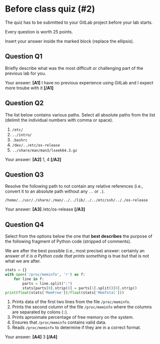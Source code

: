 # Before class quiz (#2)

The quiz has to be submitted to your GitLab project before your lab starts.

Every question is worth 25 points.

Insert your answer inside the marked block (replace the ellipsis).



## Question Q1

Briefly describe what was the most difficult or challenging part of the
previous lab for you.

Your answer: **[A1]** I have no previous experience using GitLab and I expect more troube with it **[/A1]**



## Question Q2

The list below contains various paths. Select all absolute paths from
the list (delimit the individual numbers with comma or space).

1. `/etc/`
2. `../intro/`
3. `.bashrc`
4. `/dev/../etc/os-release`
5. `../share/man/man3/lseek64.3.gz`

Your answer: **[A2]** 1, 4 **[/A2]**



## Question Q3

Resolve the following path to not contain any relative references
(i.e., convert it to an absolute path without any `..` or `.`).

```
/home/../usr/./share/./man/../../lib/../../etc/ssh/.././os-release
```

Your answer: **[A3]** /etc/os-release **[/A3]**



## Question Q4

Select from the options below the one that **best describes** the purpose
of the following fragment of Python code (stripped of comments).

We are after the best possible (i.e., most precise) answer: certainly
an answer of _it is a Python code that prints something_ is true but
that is not what we are after.

```python
stats = {}
with open('/proc/meminfo', 'r') as f:
    for line in f:
        parts = line.split(":")
        stats[parts[0].strip()] = parts[1].split()[0].strip()
print(float(stats['MemFree'])/float(stats['MemTotal']))
```

1. Prints data of the first two lines from the file `/proc/meminfo`.
2. Prints the second column of the file `/proc/meminfo` where the
   columns are separated by colons (`:`).
3. Prints aproximate percentage of free memory on the system.
4. Ensures that `/proc/meminfo` contains valid data.
5. Reads `/proc/meminfo` to determine if they are in a correct format.

Your answer: **[A4]** 3 **[/A4]**



